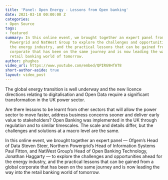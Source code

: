 ```yaml
---
title: 'Panel: Open Energy - Lessons from Open banking'
date: 2021-03-18 00:00:00 Z
categories:
- Open Source
tags:
- featured
summary: In this online event, we brought together an expert panel from Ofgem, Northern
  Powergrid and NatWest Group to explore the challenges and opportunities ahead for
  the energy industry, and the practical lessons that can be gained from a global
  corporate that has been on the same journey and is now leading the way into the
  retail banking world of tomorrow.
author: phughes
video_url: https://www.youtube.com/embed/QPIRG9HfAT8
short-author-aside: true
layout: video_post
---
```


The global energy transition is well underway and the new licence directions relating to digitalisation and Open Data require a significant transformation in the UK power sector.

Are there lessons to be learnt from other sectors that will allow the power sector to move faster, address business concerns sooner and deliver early value to stakeholders? Open Banking was implemented in the UK through regulation and to similar timescales. The scale and details differ, but the challenges and solutions at a macro level are the same.

In this online event, we brought together an expert panel — Ofgem’s Head of Data Steven Steer, Northern Powergrid’s Head of Information Systems Paul Fitton, and NatWest Group’s Head of Open Banking Technology, Jonathan Haggarty — to explore the challenges and opportunities ahead for the energy industry, and the practical lessons that can be gained from a global corporate that has been on the same journey and is now leading the way into the retail banking world of tomorrow.

